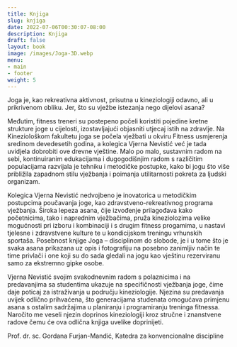 ```yaml
---
title: Knjiga
slug: knjiga
date: 2022-07-06T00:30:07-08:00
description: Knjiga
draft: false
layout: book
image: /images/Joga-3D.webp
menu:
- main
- footer
weight: 5
---
```


Joga je, kao rekreativna aktivnost, prisutna u kineziologiji odavno, ali u prikrivenom obliku. Jer, što su vježbe istezanja nego dijelovi asana?

Međutim, fitness treneri su postepeno počeli koristiti pojedine kretne strukture joge u cijelosti, izostavljajući objasniti utjecaj istih na zdravlje. Na Kineziološkom fakultetu joga se počela vježbati u okviru Fitness usmjerenja sredinom devedesetih godina, a kolegica Vjerna Nevistić već je tada uvidjela dobrobiti ove drevne vještine. Malo po malo, sustavnim radom na sebi, kontinuiranim edukacijama i dugogodišnjim radom s različitim populacijama razvijala je tehniku i metodičke
postupke, kako bi jogu što više približila zapadnom stilu vježbanja i poimanja utilitarnosti pokreta za ljudski organizam.

Kolegica Vjerna Nevistić nedvojbeno je inovatorica u metodičkim postupcima poučavanja joge, kao zdravstveno-rekreativnog programa vježbanja. Široka lepeza asana, čije izvođenje prilagođava kako početnicima, tako i naprednim vježbačima, pruža kineziolozima velike mogućnosti pri izboru i kombinaciji i s drugim fitness progamima, u nastavi tjelesne i zdravstvene kulture te u kondicijskom treningu vrhunskih sportaša. Posebnost knjige Joga – disciplinom do slobode, je i u tome što je svaka asana prikazana uz opis i fotografiju na posebno zanimljiv način te time privlači i one koji su do sada gledali na jogu kao vještinu rezerviranu samo za ekstremno gipke osobe.

Vjerna Nevistić svojim svakodnevnim radom s polaznicima i na predavanjima sa studentima ukazuje na specifičnosti vježbanja joge, čime daje poticaj za istraživanja u području kineziologije. Njezina su predavanja uvijek odlično prihvaćena, što generacijama studenata omogućava primjenu asana s ostalim sadržajima u planiranju i programiranju treninga fitnessa. Naročito me veseli njezin doprinos kineziologiji kroz stručne i znanstvene radove čemu će ova odlična knjiga uvelike doprinijeti.

Prof. dr. sc. Gordana Furjan-Mandić, Katedra za konvencionalne discipline
